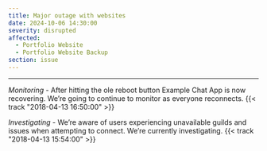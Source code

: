 ```yaml
---
title: Major outage with websites
date: 2024-10-06 14:30:00
severity: disrupted
affected:
  - Portfolio Website
  - Portfolio Website Backup
section: issue
---
```

---

*Monitoring* - After hitting the ole reboot button Example Chat App is now recovering. We’re going to continue to monitor as everyone reconnects. {{< track "2018-04-13 16:50:00" >}}

*Investigating* - We’re aware of users experiencing unavailable guilds and issues when attempting to connect. We’re currently investigating. {{< track "2018-04-13 15:54:00" >}}